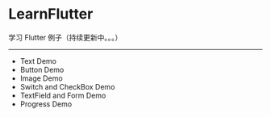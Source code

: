 # LearnFlutter

学习 Flutter 例子（持续更新中。。。）

---

* Text Demo
* Button Demo
* Image Demo
* Switch and CheckBox Demo
* TextField and Form Demo
* Progress Demo

